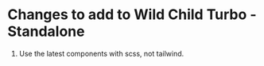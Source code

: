 # Changes to add to Wild Child Turbo - Standalone

1. Use the latest components with scss, not tailwind.
